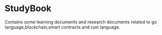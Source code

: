 # StudyBook
Contains some learning documents and research documents related to go language,blockchain,smart contracts and rust language.
